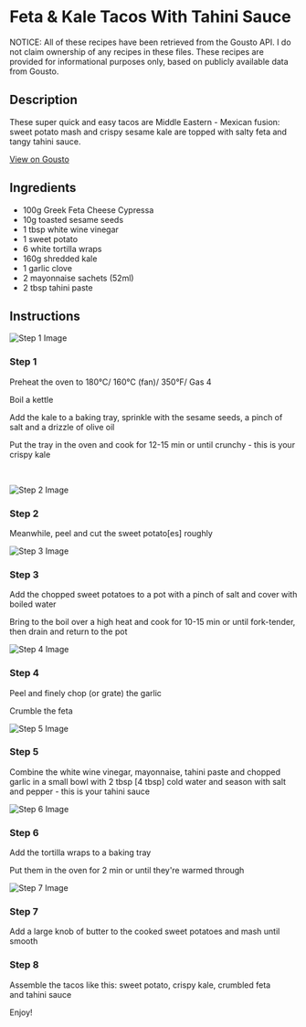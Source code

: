 # Feta & Kale Tacos With Tahini Sauce

NOTICE: All of these recipes have been retrieved from the Gousto API. I do not claim ownership of any recipes in these files. These recipes are provided for informational purposes only, based on publicly available data from Gousto.

## Description

These super quick and easy tacos are Middle Eastern - Mexican fusion: sweet potato mash and crispy sesame kale are topped with salty feta and tangy tahini sauce. 

[View on Gousto](https://www.gousto.co.uk/recipes/cookbook/feta-kale-tacos-with-tahini-sauce)

## Ingredients

- 100g Greek Feta Cheese Cypressa
- 10g toasted sesame seeds
- 1 tbsp white wine vinegar 
- 1 sweet potato
- 6 white tortilla wraps
- 160g shredded kale
- 1 garlic clove
- 2 mayonnaise sachets (52ml)
- 2 tbsp tahini paste

## Instructions

![Step 1 Image](https://production-media.gousto.co.uk/cms/recipe-step-image/897.-step-1-x200.jpg)

### Step 1

Preheat the oven to 180&deg;C/ 160&deg;C (fan)/ 350&deg;F/ Gas 4


Boil a kettle&nbsp;


Add the kale to a baking tray, sprinkle with the sesame seeds, a pinch of salt and a drizzle of olive oil&nbsp;


Put the tray in the oven and cook for 12-15 min or until crunchy - this is your crispy kale


&nbsp;

![Step 2 Image](https://production-media.gousto.co.uk/cms/recipe-step-image/897.-step-2-x200.jpg)

### Step 2

Meanwhile, peel and cut the sweet potato<span class="text-danger">[es]</span>&nbsp;roughly&nbsp;

![Step 3 Image](https://production-media.gousto.co.uk/cms/recipe-step-image/897.-step-3-x200.jpg)

### Step 3

Add the chopped sweet potatoes to a pot with a pinch of salt and cover with boiled water


Bring to the boil over a high heat and cook for 10-15 min or until fork-tender, then drain and return to the pot

![Step 4 Image](https://production-media.gousto.co.uk/cms/recipe-step-image/897.-step-4-x200.jpg)

### Step 4

Peel and finely chop (or grate) the garlic 


Crumble the feta&nbsp;

![Step 5 Image](https://production-media.gousto.co.uk/cms/recipe-step-image/897.-step-5-x200.jpg)

### Step 5

Combine the white wine vinegar, mayonnaise, tahini paste&nbsp;and chopped garlic in a small bowl with 2 tbsp <span class="text-danger">[4 tbsp]</span> cold water&nbsp;and season with salt and pepper - this is your tahini sauce

![Step 6 Image](https://production-media.gousto.co.uk/cms/recipe-step-image/897.-step-6-x200.jpg)

### Step 6

Add the tortilla wraps to a baking tray


Put them in the oven for 2 min or until they're warmed through

![Step 7 Image](https://production-media.gousto.co.uk/cms/recipe-step-image/897.-step-7-x200.jpg)

### Step 7

Add a large knob of butter to the cooked&nbsp;sweet potatoes and mash until smooth

### Step 8

Assemble the tacos like this: sweet potato, crispy kale, crumbled feta and&nbsp;tahini sauce


Enjoy!

